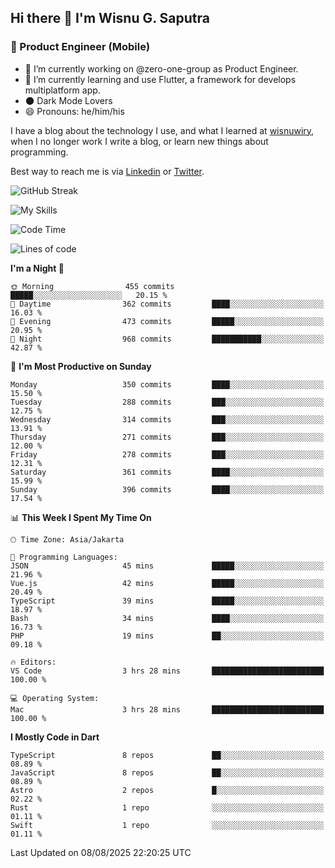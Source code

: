 ## Hi there 👋 I'm Wisnu G. Saputra

### :mobile_phone_off: Product Engineer (Mobile)

- 🔭 I’m currently working on @zero-one-group as Product Engineer.
- 🌱 I’m currently learning and use Flutter, a framework for develops multiplatform app.
- 🌑 Dark Mode Lovers
- 😄 Pronouns: he/him/his

I have a blog about the technology I use, and what I learned at [wisnuwiry](https://wisnuwiry.space/), when I no longer work I write a blog, or learn new things about programming.

Best way to reach me is via [Linkedin](https://www.linkedin.com/in/wisnu-saputra/) or [Twitter](https://twitter.com/wisnuwiry).

![GitHub Streak](https://streak-stats.demolab.com?user=wisnuwiry&theme=dark&hide_border=true)

![My Skills](https://skillicons.dev/icons?i=dart,flutter,kotlin,swift,go,js,css,neovim,git,linux&perline=5)

<!--START_SECTION:waka-->
![Code Time](http://img.shields.io/badge/Code%20Time-1%2C978%20hrs%2033%20mins-blue)

![Lines of code](https://img.shields.io/badge/From%20Hello%20World%20I%27ve%20Written-2.7%20million%20lines%20of%20code-blue)

**I'm a Night 🦉** 

```text
🌞 Morning                455 commits         █████░░░░░░░░░░░░░░░░░░░░   20.15 % 
🌆 Daytime                362 commits         ████░░░░░░░░░░░░░░░░░░░░░   16.03 % 
🌃 Evening                473 commits         █████░░░░░░░░░░░░░░░░░░░░   20.95 % 
🌙 Night                  968 commits         ███████████░░░░░░░░░░░░░░   42.87 % 
```
📅 **I'm Most Productive on Sunday** 

```text
Monday                   350 commits         ████░░░░░░░░░░░░░░░░░░░░░   15.50 % 
Tuesday                  288 commits         ███░░░░░░░░░░░░░░░░░░░░░░   12.75 % 
Wednesday                314 commits         ███░░░░░░░░░░░░░░░░░░░░░░   13.91 % 
Thursday                 271 commits         ███░░░░░░░░░░░░░░░░░░░░░░   12.00 % 
Friday                   278 commits         ███░░░░░░░░░░░░░░░░░░░░░░   12.31 % 
Saturday                 361 commits         ████░░░░░░░░░░░░░░░░░░░░░   15.99 % 
Sunday                   396 commits         ████░░░░░░░░░░░░░░░░░░░░░   17.54 % 
```


📊 **This Week I Spent My Time On** 

```text
🕑︎ Time Zone: Asia/Jakarta

💬 Programming Languages: 
JSON                     45 mins             █████░░░░░░░░░░░░░░░░░░░░   21.96 % 
Vue.js                   42 mins             █████░░░░░░░░░░░░░░░░░░░░   20.49 % 
TypeScript               39 mins             █████░░░░░░░░░░░░░░░░░░░░   18.97 % 
Bash                     34 mins             ████░░░░░░░░░░░░░░░░░░░░░   16.73 % 
PHP                      19 mins             ██░░░░░░░░░░░░░░░░░░░░░░░   09.18 % 

🔥 Editors: 
VS Code                  3 hrs 28 mins       █████████████████████████   100.00 % 

💻 Operating System: 
Mac                      3 hrs 28 mins       █████████████████████████   100.00 % 
```

**I Mostly Code in Dart** 

```text
TypeScript               8 repos             ██░░░░░░░░░░░░░░░░░░░░░░░   08.89 % 
JavaScript               8 repos             ██░░░░░░░░░░░░░░░░░░░░░░░   08.89 % 
Astro                    2 repos             █░░░░░░░░░░░░░░░░░░░░░░░░   02.22 % 
Rust                     1 repo              ░░░░░░░░░░░░░░░░░░░░░░░░░   01.11 % 
Swift                    1 repo              ░░░░░░░░░░░░░░░░░░░░░░░░░   01.11 % 
```




 Last Updated on 08/08/2025 22:20:25 UTC
<!--END_SECTION:waka-->
